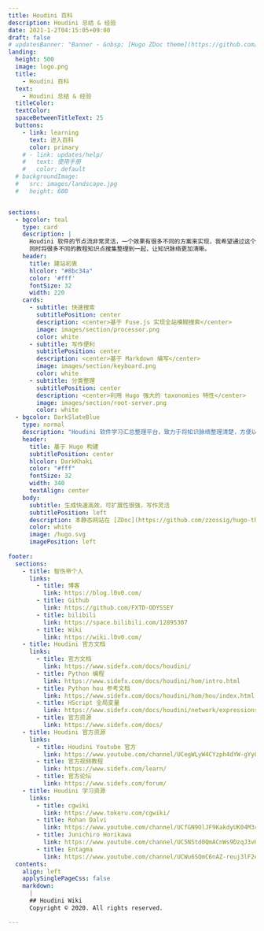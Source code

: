 ```yaml
---
title: Houdini 百科
description: Houdini 总结 & 经验
date: 2021-1-2T04:15:05+09:00
draft: false
# updatesBanner: "Banner - &nbsp; [Hugo ZDoc theme](https://github.com/zzossig/hugo-theme-zdoc) &nbsp; just arrived"
landing:
  height: 500
  image: logo.png
  title:
    - Houdini 百科
  text:
    - Houdini 总结 & 经验
  titleColor:
  textColor:
  spaceBetweenTitleText: 25
  buttons:
    - link: learning
      text: 进入百科
      color: primary
    # - link: updates/help/
    #   text: 使用手册
    #   color: default
  # backgroundImage: 
  #   src: images/landscape.jpg
  #   height: 600


sections:
  - bgcolor: teal
    type: card
    description: |
      Houdini 软件的节点流非常灵活，一个效果有很多不同的方案来实现，我希望通过这个网站帮助我将知识分门别类，快速搜索到我想要的知识点。 
      同时将很多不同的教程知识点搜集整理到一起，让知识脉络更加清晰。
    header: 
      title: 建站初衷
      hlcolor: "#8bc34a"
      color: '#fff'
      fontSize: 32
      width: 220
    cards:
      - subtitle: 快速搜索
        subtitlePosition: center
        description: <center>基于 Fuse.js 实现全站模糊搜索</center>
        image: images/section/processor.png
        color: white
      - subtitle: 写作便利
        subtitlePosition: center
        description: <center>基于 Markdown 编写</center>
        image: images/section/keyboard.png
        color: white
      - subtitle: 分类整理
        subtitlePosition: center
        description: <center>利用 Hugo 强大的 taxonomies 特性</center>
        image: images/section/root-server.png
        color: white
  - bgcolor: DarkSlateBlue
    type: normal
    description: "Houdini 软件学习汇总整理平台，致力于将知识脉络整理清楚，方便以后查阅学习"
    header:
      title: 基于 Hugo 构建
      subtitlePosition: center
      hlcolor: DarkKhaki
      color: "#fff"
      fontSize: 32
      width: 340
      textAlign: center
    body:
      subtitle: 生成快速高效，可扩展性很强，写作灵活
      subtitlePosition: left
      description: 本静态网站在 [ZDoc](https://github.com/zzossig/hugo-theme-zdoc) 主题基础上进行了部分修改构建而成 <br> 欢迎到 Github 上贡献属于的你的 Houdini 学习记录 <a href="https://github.com/FXTD-ODYSSEY/HoudiniWiki"><svg fill="currentColor" xmlns="http://www.w3.org/2000/svg" viewBox="0 0 24 24" width="22" height="22"><path d="M10.9,2.1c-4.6,0.5-8.3,4.2-8.8,8.7c-0.5,4.7,2.2,8.9,6.3,10.5C8.7,21.4,9,21.2,9,20.8v-1.6c0,0-0.4,0.1-0.9,0.1 c-1.4,0-2-1.2-2.1-1.9c-0.1-0.4-0.3-0.7-0.6-1C5.1,16.3,5,16.3,5,16.2C5,16,5.3,16,5.4,16c0.6,0,1.1,0.7,1.3,1c0.5,0.8,1.1,1,1.4,1 c0.4,0,0.7-0.1,0.9-0.2c0.1-0.7,0.4-1.4,1-1.8c-2.3-0.5-4-1.8-4-4c0-1.1,0.5-2.2,1.2-3C7.1,8.8,7,8.3,7,7.6c0-0.4,0-0.9,0.2-1.3 C7.2,6.1,7.4,6,7.5,6c0,0,0.1,0,0.1,0C8.1,6.1,9.1,6.4,10,7.3C10.6,7.1,11.3,7,12,7s1.4,0.1,2,0.3c0.9-0.9,2-1.2,2.5-1.3 c0,0,0.1,0,0.1,0c0.2,0,0.3,0.1,0.4,0.3C17,6.7,17,7.2,17,7.6c0,0.8-0.1,1.2-0.2,1.4c0.7,0.8,1.2,1.8,1.2,3c0,2.2-1.7,3.5-4,4 c0.6,0.5,1,1.4,1,2.3v2.6c0,0.3,0.3,0.6,0.7,0.5c3.7-1.5,6.3-5.1,6.3-9.3C22,6.1,16.9,1.4,10.9,2.1z"></path></svg></a> 
      color: white
      image: /hugo.svg
      imagePosition: left
      
footer:
  sections:
    - title: 智伤帝个人
      links:
        - title: 博客
          link: https://blog.l0v0.com/
        - title: Github
          link: https://github.com/FXTD-ODYSSEY
        - title: bilibili
          link: https://space.bilibili.com/12895307
        - title: Wiki
          link: https://wiki.l0v0.com/
    - title: Houdini 官方文档
      links:
        - title: 官方文档
          link: https://www.sidefx.com/docs/houdini/
        - title: Python 编程
          link: https://www.sidefx.com/docs/houdini/hom/intro.html
        - title: Python hou 参考文档
          link: https://www.sidefx.com/docs/houdini/hom/hou/index.html
        - title: HScript 全局变量
          link: https://www.sidefx.com/docs/houdini/network/expressions.html#globals
        - title: 官方资源
          link: https://www.sidefx.com/docs/
    - title: Houdini 官方资源
      links:
        - title: Houdini Youtube 官方
          link: https://www.youtube.com/channel/UCegWLyW4CYzph4dYW-gYy0g
        - title: 官方视频教程
          link: https://www.sidefx.com/learn/
        - title: 官方论坛
          link: https://www.sidefx.com/forum/
    - title: Houdini 学习资源
      links:
        - title: cgwiki
          link: https://www.tokeru.com/cgwiki/
        - title: Rohan Dalvi
          link: https://www.youtube.com/channel/UCfGN9OlJF9KakdyUK04M3cA
        - title: Junichiro Horikawa
          link: https://www.youtube.com/channel/UC5NStd0QmACnWs9DzqJ3vHg
        - title: Entagma
          link: https://www.youtube.com/channel/UCWu6SQmC6nAZ-reuj3lF2eQ
  contents: 
    align: left
    applySinglePageCss: false
    markdown:
      |
      ## Houdini Wiki
      Copyright © 2020. All rights reserved.

---
```

